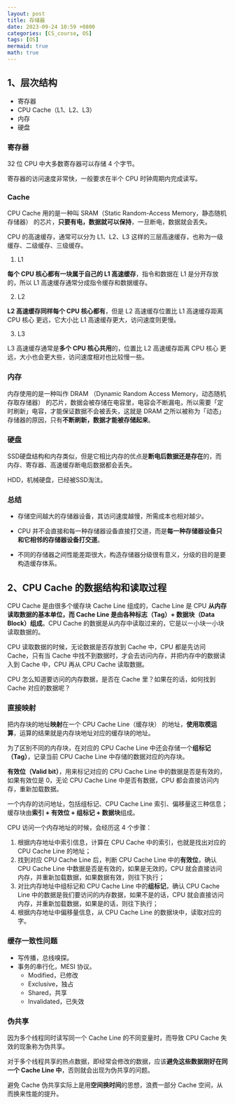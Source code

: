```yaml
---
layout: post
title: 存储器
date: 2023-09-24 10:59 +0800
categories: [CS_course, OS]
tags: [OS]
mermaid: true
math: true
---
```


## 1、层次结构

- 寄存器
- CPU Cache（L1、L2、L3）
- 内存
- 硬盘

### 寄存器

32 位 CPU 中大多数寄存器可以存储 4 个字节。

寄存器的访问速度非常快，一般要求在半个 CPU 时钟周期内完成读写。

### Cache

CPU Cache 用的是一种叫 SRAM（Static Random-Access Memory，静态随机存储器） 的芯片，**只要有电，数据就可以保持**，一旦断电，数据就会丢失。

CPU 的高速缓存，通常可以分为 L1、L2、L3 这样的三层高速缓存，也称为一级缓存、二级缓存、三级缓存。

1. L1

**每个 CPU 核心都有一块属于自己的 L1 高速缓存**，指令和数据在 L1 是分开存放的，所以 L1 高速缓存通常分成指令缓存和数据缓存。

2. L2

**L2 高速缓存同样每个 CPU 核心都有**，但是 L2 高速缓存位置比 L1 高速缓存距离 CPU 核心 更远，它大小比 L1 高速缓存更大，访问速度则更慢。

3. L3

L3 高速缓存通常是**多个 CPU 核心共用**的，位置比 L2 高速缓存距离 CPU 核心 更远，大小也会更大些，访问速度相对也比较慢一些。

### 内存

内存使用的是一种叫作 DRAM （Dynamic Random Access Memory，动态随机存取存储器） 的芯片，数据会被存储在电容里，电容会不断漏电，所以需要「定时刷新」电容，才能保证数据不会被丢失，这就是 DRAM 之所以被称为「动态」存储器的原因，只有**不断刷新，数据才能被存储起来**。

### 硬盘

SSD硬盘结构和内存类似，但是它相比内存的优点是**断电后数据还是存在**的，而内存、寄存器、高速缓存断电后数据都会丢失。

HDD，机械硬盘，已经被SSD淘汰。

### 总结

- 存储空间越大的存储器设备，其访问速度越慢，所需成本也相对越少。

- CPU 并不会直接和每一种存储器设备直接打交道，而是**每一种存储器设备只和它相邻的存储器设备打交道**。
- 不同的存储器之间性能差距很大，构造存储器分级很有意义，分级的目的是要构造缓存体系。

## 2、CPU Cache 的数据结构和读取过程

CPU Cache 是由很多个缓存块 Cache Line 组成的，Cache Line 是 CPU **从内存读取数据的基本单位，而 Cache Line 是由各种标志（Tag）+ 数据块（Data Block）组成**。CPU Cache 的数据是从内存中读取过来的，它是以一小块一小块读取数据的。

CPU 读取数据的时候，无论数据是否存放到 Cache 中，CPU 都是先访问 Cache，只有当 Cache 中找不到数据时，才会去访问内存，并把内存中的数据读入到 Cache 中，CPU 再从 CPU Cache 读取数据。

CPU 怎么知道要访问的内存数据，是否在 Cache 里？如果在的话，如何找到 Cache 对应的数据呢？

### 直接映射

把内存块的地址**映射**在一个 CPU Cache Line（缓存块） 的地址，**使用取模运算**，运算的结果就是内存块地址对应的缓存块的地址。

为了区别不同的内存块，在对应的 CPU Cache Line 中还会存储一个**组标记（Tag）**，记录当前 CPU Cache Line 中存储的数据对应的内存块。

**有效位（Valid bit）**，用来标记对应的 CPU Cache Line 中的数据是否是有效的，如果有效位是 0，无论 CPU Cache Line 中是否有数据，CPU 都会直接访问内存，重新加载数据。


一个内存的访问地址，包括组标记、CPU Cache Line 索引、偏移量这三种信息；缓存块由**索引 + 有效位 + 组标记 + 数据块**组成。

CPU 访问一个内存地址的时候，会经历这 4 个步骤：

1. 根据内存地址中索引信息，计算在 CPU Cache 中的索引，也就是找出对应的 CPU Cache Line 的地址；
2. 找到对应 CPU Cache Line 后，判断 CPU Cache Line 中的**有效位**，确认 CPU Cache Line 中数据是否是有效的，如果是无效的，CPU 就会直接访问内存，并重新加载数据，如果数据有效，则往下执行；
3. 对比内存地址中组标记和 CPU Cache Line 中的**组标记**，确认 CPU Cache Line 中的数据是我们要访问的内存数据，如果不是的话，CPU 就会直接访问内存，并重新加载数据，如果是的话，则往下执行；
4. 根据内存地址中偏移量信息，从 CPU Cache Line 的数据块中，读取对应的字。

### 缓存一致性问题

- 写传播，总线嗅探。
- 事务的串行化，MESI 协议。
  - Modified，已修改
  - Exclusive，独占
  - Shared，共享
  - Invalidated，已失效

### 伪共享

因为多个线程同时读写同一个 Cache Line 的不同变量时，而导致 CPU Cache 失效的现象称为伪共享。

对于多个线程共享的热点数据，即经常会修改的数据，应该**避免这些数据刚好在同一个 Cache Line 中**，否则就会出现为伪共享的问题。

避免 Cache 伪共享实际上是用**空间换时间**的思想，浪费一部分 Cache 空间，从而换来性能的提升。